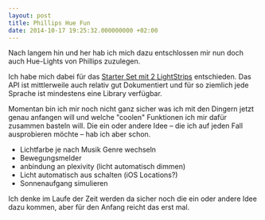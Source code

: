 ```yaml
---
layout: post
title: Phillips Hue Fun
date: 2014-10-17 19:25:32.000000000 +02:00
---
```

Nach langem hin und her hab ich mich dazu entschlossen mir nun doch auch Hue-Lights von Phillips zuzulegen.

Ich habe mich dabei für das [Starter Set mit 2 LightStrips](http://www.amazon.de/dp/B00IG18APC) entschieden. Das API ist mittlerweile auch relativ gut Dokumentiert und für so ziemlich jede Sprache ist mindestens eine Library verfügbar.

Momentan bin ich mir noch nicht ganz sicher was ich mit den Dingern jetzt genau anfangen will und welche "coolen" Funktionen ich mir dafür zusammen basteln will. Die ein oder andere Idee – die ich auf jeden Fall ausprobieren möchte – hab ich aber schon.

* Lichtfarbe je nach Musik Genre wechseln
* Bewegungsmelder
* anbindung an plexivity (licht automatisch dimmen)
* Licht automatisch aus schalten (iOS Locations?)
* Sonnenaufgang simulieren

Ich denke im Laufe der Zeit werden da sicher noch die ein oder andere Idee dazu kommen, aber für den Anfang reicht das erst mal.
